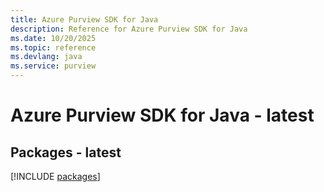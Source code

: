 ```yaml
---
title: Azure Purview SDK for Java
description: Reference for Azure Purview SDK for Java
ms.date: 10/20/2025
ms.topic: reference
ms.devlang: java
ms.service: purview
---
```

# Azure Purview SDK for Java - latest
## Packages - latest
[!INCLUDE [packages](purview-index.md)]